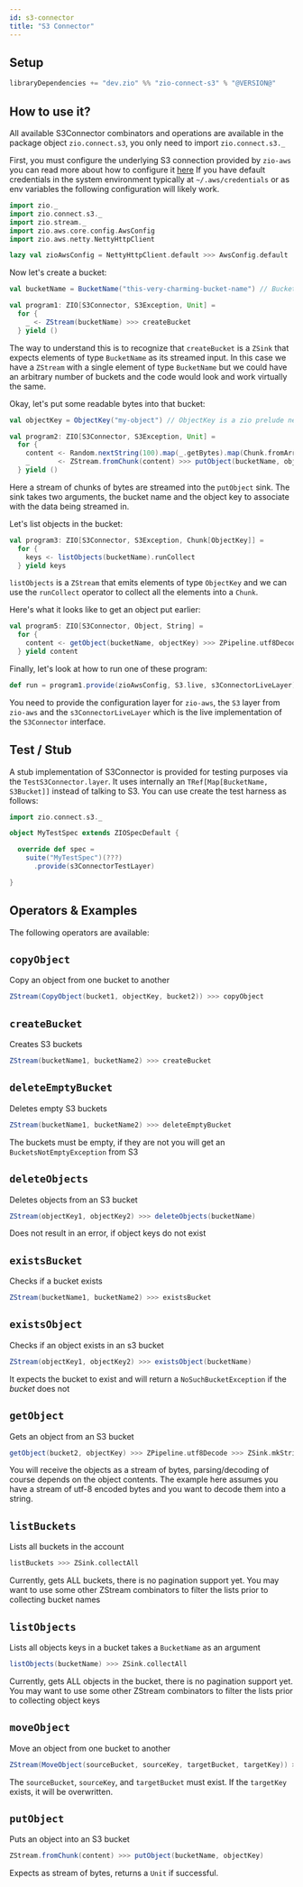 ```yaml
---
id: s3-connector
title: "S3 Connector"
---
```


Setup
-----

```scala
libraryDependencies += "dev.zio" %% "zio-connect-s3" % "@VERSION@"
```

How to use it?
-----

All available S3Connector combinators and operations are available in the package object `zio.connect.s3`, you only need to import `zio.connect.s3._`

First, you must configure the underlying S3 connection provided by `zio-aws` you can read more about how to configure it [here][zio-aws]
If you have default credentials in the system environment typically at `~/.aws/credentials` or as env variables
the following configuration will likely work.

[zio-aws]: https://zio.github.io/zio-aws/docs/overview/overview_config

```scala
import zio._
import zio.connect.s3._
import zio.stream._
import zio.aws.core.config.AwsConfig
import zio.aws.netty.NettyHttpClient

lazy val zioAwsConfig = NettyHttpClient.default >>> AwsConfig.default
```

Now let's create a bucket:

```scala
val bucketName = BucketName("this-very-charming-bucket-name") // BucketName is a zio prelude newtype of String

val program1: ZIO[S3Connector, S3Exception, Unit] =
  for {
    _ <- ZStream(bucketName) >>> createBucket
  } yield ()
```

The way to understand this is to recognize that `createBucket` is a `ZSink` that expects elements of type `BucketName` as its streamed input.
In this case we have a `ZStream` with a single element of type `BucketName` but we could have an arbitrary number of buckets and the code
would look and work virtually the same.

Okay, let's put some readable bytes into that bucket:

```scala
val objectKey = ObjectKey("my-object") // ObjectKey is a zio prelude newtype of String

val program2: ZIO[S3Connector, S3Exception, Unit] =
  for {
    content <- Random.nextString(100).map(_.getBytes).map(Chunk.fromArray)
    _       <- ZStream.fromChunk(content) >>> putObject(bucketName, objectKey)
  } yield ()
```

Here a stream of chunks of bytes are streamed into the `putObject` sink. The sink takes two arguments, the bucket name and the object key to associate with the data
being streamed in.

Let's list objects in the bucket:

```scala
val program3: ZIO[S3Connector, S3Exception, Chunk[ObjectKey]] =
  for {
    keys <- listObjects(bucketName).runCollect
  } yield keys
```

`listObjects` is a `ZStream` that emits elements of type `ObjectKey` and we can use the `runCollect` operator to collect 
all the elements into a `Chunk`.

Here's what it looks like to get an object put earlier:

```scala
val program5: ZIO[S3Connector, Object, String] =
  for {
    content <- getObject(bucketName, objectKey) >>> ZPipeline.utf8Decode >>> ZSink.mkString
  } yield content
```

Finally, let's look at how to run one of these program:

```scala
def run = program1.provide(zioAwsConfig, S3.live, s3ConnectorLiveLayer)
```

You need to provide the configuration layer for `zio-aws`, the `S3` layer from `zio-aws` and the `s3ConnectorLiveLayer` 
which is the live implementation of the `S3Connector` interface.

Test / Stub
-----------
A stub implementation of S3Connector is provided for testing purposes via the `TestS3Connector.layer`. It uses
internally an `TRef[Map[BucketName, S3Bucket]]` instead of talking to S3. You can use create the test harness as follows:

```scala
import zio.connect.s3._

object MyTestSpec extends ZIOSpecDefault {

  override def spec =
    suite("MyTestSpec")(???)
      .provide(s3ConnectorTestLayer)

}
```

Operators & Examples
----

The following operators are available:

## `copyObject` 

Copy an object from one bucket to another

```scala
ZStream(CopyObject(bucket1, objectKey, bucket2)) >>> copyObject
```

## `createBucket`

Creates S3 buckets

```scala
ZStream(bucketName1, bucketName2) >>> createBucket
```

## `deleteEmptyBucket` 

Deletes empty S3 buckets 

```scala
ZStream(bucketName1, bucketName2) >>> deleteEmptyBucket
```
The buckets must be empty, if they are not you will get an `BucketsNotEmptyException` from S3


## `deleteObjects` 

Deletes objects from an S3 bucket

```scala
ZStream(objectKey1, objectKey2) >>> deleteObjects(bucketName)
```
Does not result in an error, if object keys do not exist


## `existsBucket` 

Checks if a bucket exists

```scala
ZStream(bucketName1, bucketName2) >>> existsBucket
```

## `existsObject`

Checks if an object exists in an s3 bucket

```scala
ZStream(objectKey1, objectKey2) >>> existsObject(bucketName)
```
It expects the bucket to exist and will return a `NoSuchBucketException` if the _bucket_ does not


## `getObject`

Gets an object from an S3 bucket

```scala
getObject(bucket2, objectKey) >>> ZPipeline.utf8Decode >>> ZSink.mkString
```
You will receive the objects as a stream of bytes, parsing/decoding of course depends on the object contents.
The example here assumes you have a stream of utf-8 encoded bytes and you want to decode them into a string.


## `listBuckets`

Lists all buckets in the account

```scala
listBuckets >>> ZSink.collectAll
```
Currently, gets ALL buckets, there is no pagination support yet. You may want to use some other ZStream combinators
to filter the lists prior to collecting bucket names


## `listObjects`

Lists all objects keys in a bucket takes a `BucketName` as an argument

```scala
listObjects(bucketName) >>> ZSink.collectAll
```
Currently, gets ALL objects in the bucket, there is no pagination support yet. You may want to use some other ZStream combinators
to filter the lists prior to collecting object keys


## `moveObject`

Move an object from one bucket to another

```scala
ZStream(MoveObject(sourceBucket, sourceKey, targetBucket, targetKey)) >>> moveObject
```
The `sourceBucket`, `sourceKey`, and `targetBucket` must exist. If the `targetKey` exists, it will be overwritten.


## `putObject`

Puts an object into an S3 bucket

```scala
ZStream.fromChunk(content) >>> putObject(bucketName, objectKey)
```
Expects as stream of bytes, returns a `Unit` if successful.
